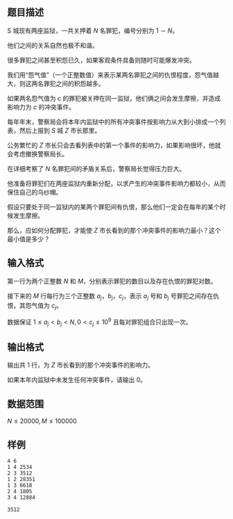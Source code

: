 ## 题目描述

S 城现有两座监狱，一共关押着 $N$ 名罪犯，编号分别为 $1∼N$。

他们之间的关系自然也极不和谐。

很多罪犯之间甚至积怨已久，如果客观条件具备则随时可能爆发冲突。

我们用“怨气值”（一个正整数值）来表示某两名罪犯之间的仇恨程度，怨气值越大，则这两名罪犯之间的积怨越多。

如果两名怨气值为 $c$ 的罪犯被关押在同一监狱，他们俩之间会发生摩擦，并造成影响力为 $c$ 的冲突事件。

每年年末，警察局会将本年内监狱中的所有冲突事件按影响力从大到小排成一个列表，然后上报到 $S$ 城 $Z$ 市长那里。

公务繁忙的 $Z$ 市长只会去看列表中的第一个事件的影响力，如果影响很坏，他就会考虑撤换警察局长。

在详细考察了 $N$ 名罪犯间的矛盾关系后，警察局长觉得压力巨大。

他准备将罪犯们在两座监狱内重新分配，以求产生的冲突事件影响力都较小，从而保住自己的乌纱帽。

假设只要处于同一监狱内的某两个罪犯间有仇恨，那么他们一定会在每年的某个时候发生摩擦。

那么，应如何分配罪犯，才能使 $Z$
 市长看到的那个冲突事件的影响力最小？这个最小值是多少？

## 输入格式

第一行为两个正整数 $N$ 和 $M$，分别表示罪犯的数目以及存在仇恨的罪犯对数。

接下来的 $M$ 行每行为三个正整数 $a_j，b_j，c_j$，表示 $a_j$ 号和 $b_j$ 号罪犯之间存在仇恨，其怨气值为 $c_j$。

数据保证 $1 \leq a_j<b_j<N,0<c_j \leq 10^9$
 且每对罪犯组合只出现一次。

## 输出格式

输出共 $1$ 行，为 $Z$ 市长看到的那个冲突事件的影响力。

如果本年内监狱中未发生任何冲突事件，请输出 $0$。

## 数据范围

$N \leq 20000,M \leq 100000$

## 样例

```input1
4 6
1 4 2534
2 3 3512
1 2 28351
1 3 6618
2 4 1805
3 4 12884
```

```output1
3512
```

